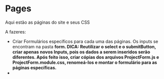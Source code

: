 # Pages

Aqui estão as páginas do site e seus CSS



A fazeres: 

- Criar Formulários específicos para cada uma das páginas. Os inputs se encontram na pasta <strong>form<strong>. 
  DICA: Reutilizar o select e o submitButton, criar apenas novos Inputs, pois os dados a serem inseridos serão diferentes. 
  Após feito isso, criar cópias dos arquivos ProjectForm.js e ProjectForm.module.css, renomeá-los e montar o formulário para as páginas específicas.
- 
